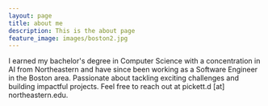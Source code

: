 ```yaml
---
layout: page
title: about me
description: This is the about page
feature_image: images/boston2.jpg
---
```


I earned my bachelor's degree in Computer Science with a concentration in AI from Northeastern and have since been working as a Software Engineer in the Boston area. Passionate about tackling exciting challenges and building impactful projects. Feel free to reach out at pickett.d [at] northeastern.edu.
